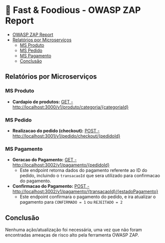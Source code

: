 # 🍔 Fast & Foodious - OWASP ZAP Report

- [OWASP ZAP Report](#owasp-zap-report)
- [Relatórios por Microserviços](#relatorios-por-microservicos)
  - [MS Produto](#ms-produtos)
  - [MS Pedido](#ms-pedido)
  - [MS Pagamento](#ms-pagamento)
  - [Conclusão](#conclusao)

## Relatórios por Microserviços

### MS Produto

- **Cardapio de produtos:** [GET - http://localhost:3000/v1/produto/categoria/{categoriaId}](pdf/a-cardapio-produtos-2024-03-02-report.pdf)

### MS Pedido

- **Realizacao do pedido (checkout):** [POST - http://localhost:3001/v1/pedido/checkout/{pedidoId}](pdf/b-realizacao-do-pedido-checkout-2024-03-02-report.pdf)

### MS Pagamento

- **Geracao do Pagamento:** [GET - http://localhost:3002/v1/pagamento/{pedidoId}](pdf/c-geracao-do-pagamento-2024-03-02-report.pdf)
  - Este endpoint retorna dados do pagamento referente ao ID do pedido, incluindo o `transacaoId` que sera utilizado para confirmacao do pagamento.
- **Confirmacao do Pagamento:** [POST - http://localhost:3002/v1/pagamento/{transacaoId}/{estadoPagamento}](pdf/d-confirmacao-do-pagamento-2024-03-02-report.pdf)
  - Este endpoint confirmara o pagamento do pedido, e ira atualizar o pagamento para `CONFIRMADO = 1` ou `REJEITADO = 2`

## Conclusão

Nenhuma ação/atualização foi necessária, uma vez que não foram encontradas ameaças de risco alto pela ferramenta OWASP ZAP.
